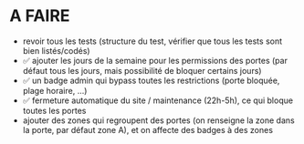 # A FAIRE

- revoir tous les tests (structure du test, vérifier que tous les tests sont bien listés/codés)
- ✅ ajouter les jours de la semaine pour les permissions des portes (par défaut tous les jours, mais possibilité de
  bloquer certains jours)
- ✅ un badge admin qui bypass toutes les restrictions (porte bloquée, plage horaire, ...)
- ✅ fermeture automatique du site / maintenance (22h-5h), ce qui bloque toutes les portes
- ajouter des zones qui regroupent des portes (on renseigne la zone dans la porte, par défaut zone A), et on affecte des
  badges à des zones